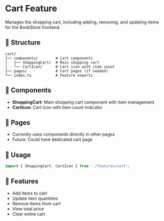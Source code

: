 # Cart Feature

Manages the shopping cart, including adding, removing, and updating items for the BookStore frontend.

## 📁 Structure

```
cart/
├── components/        # Cart components
│   ├── ShoppingCart/  # Main shopping cart
│   └── CartIcon/      # Cart icon with item count
├── pages/             # Cart pages (if needed)
└── index.ts           # Feature exports
```

## 🔧 Components

- **ShoppingCart**: Main shopping cart component with item management
- **CartIcon**: Cart icon with item count indicator

## 📄 Pages

- Currently uses components directly in other pages
- Future: Could have dedicated cart page

## 🔗 Usage

```typescript
import { ShoppingCart, CartIcon } from './features/cart';
```

## 🎯 Features

- Add items to cart
- Update item quantities
- Remove items from cart
- View total price
- Clear entire cart

